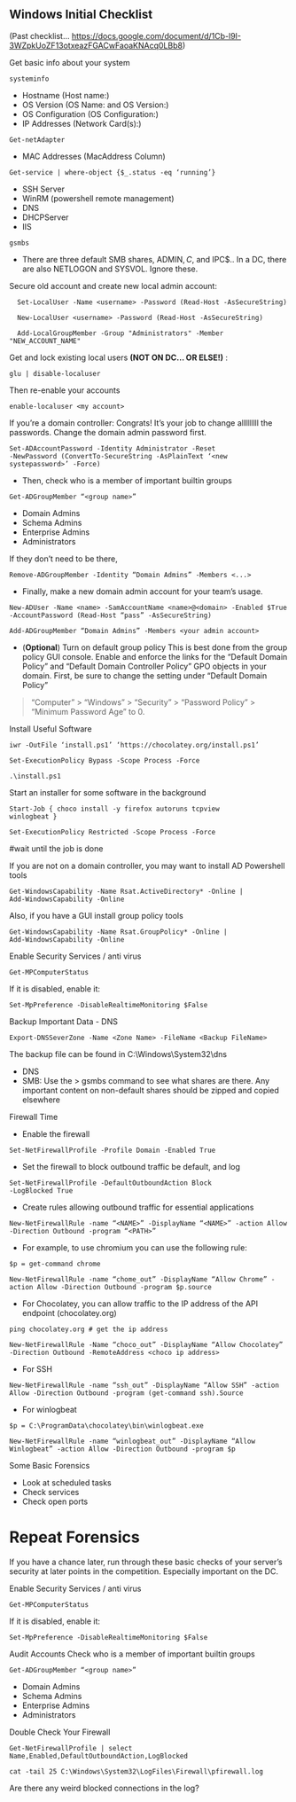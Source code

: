 ## Windows Initial Checklist
(Past checklist… https://docs.google.com/document/d/1Cb-l9I-3WZpkUoZF13otxeazFGACwFaoaKNAcq0LBb8)

Get basic info about your system

```
systeminfo
```
  - Hostname (Host name:)
  - OS Version (OS Name: and OS Version:)
  - OS Configuration (OS Configuration:)
  - IP Addresses (Network Card(s):)

```
Get-netAdapter
```
  - MAC Addresses (MacAddress Column)

```
Get-service | where-object {$_.status -eq ‘running’}
```
  - SSH Server
  - WinRM (powershell remote management)
  - DNS
  - DHCPServer
  - IIS

```
gsmbs
```
  - There are three default SMB shares, ADMIN$, C$, and IPC$.. In a 
DC, there are also NETLOGON and SYSVOL. Ignore these.

Secure old account and create new local admin account:
```
  Set-LocalUser -Name <username> -Password (Read-Host -AsSecureString)
```
```
  New-LocalUser <username> -Password (Read-Host -AsSecureString)
```
```
  Add-LocalGroupMember -Group "Administrators" -Member 
"NEW_ACCOUNT_NAME"
```

Get and lock existing local users **(NOT ON DC… OR ELSE!)** :
```
glu | disable-localuser 
```
Then re-enable your accounts
```
enable-localuser <my account>
```

If you’re a domain controller:
	Congrats! It’s your job to change alllllllll the passwords. Change the domain admin 
password first.

```
Set-ADAccountPassword -Identity Administrator -Reset 
-NewPassword (ConvertTo-SecureString -AsPlainText ‘<new systepassword>’ -Force)
```

  - Then, check who is a member of important builtin groups
```
Get-ADGroupMember “<group name>”
```
  - Domain Admins
  - Schema Admins
  - Enterprise Admins
  - Administrators

If they don’t need to be there,
```
Remove-ADGroupMember -Identity “Domain Admins” -Members <...>
```

  - Finally, make a new domain admin account for your team’s usage.
```
New-ADUser -Name <name> -SamAccountName <name>@<domain> -Enabled $True
-AccountPassword (Read-Host “pass” -AsSecureString)
```
```
Add-ADGroupMember “Domain Admins” -Members <your admin account>
```

  - (**Optional**) Turn on default group policy
This is best done from the group policy GUI console. Enable and enforce the links
for the “Default Domain Policy” and “Default Domain Controller Policy” GPO objects
in your domain. First, be sure to change the setting under “Default Domain Policy”
> “Computer” > “Windows” > “Security” > “Password Policy” > “Minimum Password Age” to 0.

Install Useful Software
```
iwr -OutFile ‘install.ps1’ ‘https://chocolatey.org/install.ps1’
```
```
Set-ExecutionPolicy Bypass -Scope Process -Force
```
```
.\install.ps1
```

Start an installer for some software in the background
```
Start-Job { choco install -y firefox autoruns tcpview 
winlogbeat }
```
```
Set-ExecutionPolicy Restricted -Scope Process -Force 
```
#wait until the job is done

If you are not on a domain controller, you may want to install AD Powershell tools
```
Get-WindowsCapability -Name Rsat.ActiveDirectory* -Online | 
Add-WindowsCapability -Online
```
Also, if you have a GUI install group policy tools
```
Get-WindowsCapability -Name Rsat.GroupPolicy* -Online | 
Add-WindowsCapability -Online
```

Enable Security Services / anti virus
```
Get-MPComputerStatus
```
If it is disabled, enable it: 
```
Set-MpPreference -DisableRealtimeMonitoring $False
```
Backup Important Data
	- DNS
```
Export-DNSSeverZone -Name <Zone Name> -FileName <Backup FileName>
```
The backup file can be found in C:\Windows\System32\dns

- DNS
- SMB: Use the > gsmbs command to see what shares are there. Any important content on non-default shares should be zipped and copied elsewhere

Firewall Time
- Enable the firewall
```
Set-NetFirewallProfile -Profile Domain -Enabled True
```
- Set the firewall to block outbound traffic be default, and log
```
Set-NetFirewallProfile -DefaultOutboundAction Block 
-LogBlocked True
```
- Create rules allowing outbound traffic for essential applications
```
New-NetFirewallRule -name “<NAME>” -DisplayName “<NAME>” -action Allow -Direction Outbound -program “<PATH>”
```
- For example, to use chromium you can use the following rule:
```
$p = get-command chrome
```
```
New-NetFirewallRule -name “chome_out” -DisplayName “Allow Chrome” -action Allow -Direction Outbound -program $p.source
```
- For Chocolatey, you can allow traffic to the IP address of the API endpoint (chocolatey.org)
```
ping chocolatey.org # get the ip address
```
```
New-NetFirewallRule -Name “choco_out” -DisplayName “Allow Chocolatey” -Direction Outbound -RemoteAddress <choco ip address>
```
- For SSH
```
New-NetFirewallRule -name “ssh_out” -DisplayName “Allow SSH” -action Allow -Direction Outbound -program (get-command ssh).Source
```
- For winlogbeat
```
$p = C:\ProgramData\chocolatey\bin\winlogbeat.exe
```
```
New-NetFirewallRule -name “winlogbeat_out” -DisplayName “Allow Winlogbeat” -action Allow -Direction Outbound -program $p
```
Some Basic Forensics
- Look at scheduled tasks
- Check services
- Check open ports

# Repeat Forensics
If you have a chance later, run through these basic checks of your server’s security at later points in the competition. Especially important on the DC.

Enable Security Services / anti virus
```
Get-MPComputerStatus
```
If it is disabled, enable it:
```
Set-MpPreference -DisableRealtimeMonitoring $False
```

Audit Accounts
Check who is a member of important builtin groups
```
Get-ADGroupMember “<group name>”
```
- Domain Admins
- Schema Admins
- Enterprise Admins
- Administrators

Double Check Your Firewall
```
Get-NetFirewallProfile | select 
Name,Enabled,DefaultOutboundAction,LogBlocked
```
```
cat -tail 25 C:\Windows\System32\LogFiles\Firewall\pfirewall.log
```
Are there any weird blocked connections in the log?
